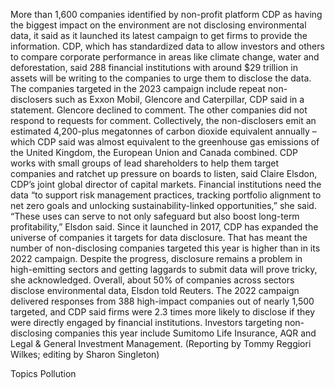 More than 1,600 companies identified by non-profit platform CDP as having the biggest impact on the environment are not disclosing environmental data, it said as it launched its latest campaign to get firms to provide the information.
CDP, which has standardized data to allow investors and others to compare corporate performance in areas like climate change, water and deforestation, said 288 financial institutions with around $29 trillion in assets will be writing to the companies to urge them to disclose the data.
The companies targeted in the 2023 campaign include repeat non-disclosers such as Exxon Mobil, Glencore and Caterpillar, CDP said in a statement.
Glencore declined to comment. The other companies did not respond to requests for comment.
Collectively, the non-disclosers emit an estimated 4,200-plus megatonnes of carbon dioxide equivalent annually – which CDP said was almost equivalent to the greenhouse gas emissions of the United Kingdom, the European Union and Canada combined.
CDP works with small groups of lead shareholders to help them target companies and ratchet up pressure on boards to listen, said Claire Elsdon, CDP’s joint global director of capital markets.
Financial institutions need the data “to support risk management practices, tracking portfolio alignment to net zero goals and unlocking sustainability-linked opportunities,” she said. “These uses can serve to not only safeguard but also boost long-term profitability,” Elsdon said.
Since it launched in 2017, CDP has expanded the universe of companies it targets for data disclosure. That has meant the number of non-disclosing companies targeted this year is higher than in its 2022 campaign.
Despite the progress, disclosure remains a problem in high-emitting sectors and getting laggards to submit data will prove tricky, she acknowledged.
Overall, about 50% of companies across sectors disclose environmental data, Elsdon told Reuters.
The 2022 campaign delivered responses from 388 high-impact companies out of nearly 1,500 targeted, and CDP said firms were 2.3 times more likely to disclose if they were directly engaged by financial institutions.
Investors targeting non-disclosing companies this year include Sumitomo Life Insurance, AQR and Legal & General Investment Management.
(Reporting by Tommy Reggiori Wilkes; editing by Sharon Singleton)

Topics
Pollution
